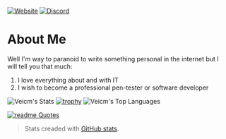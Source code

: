 [![Website](https://img.shields.io/website?url=https%3A%2F%2FVeicm.github.io%2FMy_Website&up_message=up%20and%20running&up_color=%2300ff00&down_message=down&down_color=%23ff0000&style=plastic&logo=wolframlanguage&label=My%20Website)](https://veicm.github.io/My_Website)
[![Discord](https://img.shields.io/discord/1328775976632717322?style=plastic&logo=discord&label=Discord&color=%235865F2)
](https://discord.gg/2EVDtVZbPY)
# About Me

Well I'm way to paranoid to write something personal in the internet but I will tell you that much:
1. I love everything about and with IT
2. I wish to become a professional pen-tester or software developer

![Veicm's Stats](https://github-readme-stats.vercel.app/api?username=Veicm&theme=react&show_icons=true&hide_border=true&count_private=false)
[![trophy](https://github-profile-trophy.vercel.app/?username=veicm&theme=algolia)](https://github.com/ryo-ma/github-profile-trophy)
![Veicm's Top Languages](https://github-readme-stats.vercel.app/api/top-langs/?username=Veicm&theme=react&show_icons=true&hide_border=true&layout=compact)


[![readme Quotes](https://quotes-github-readme.vercel.app/api?theme=algolia&?type=horizontal)](https://github.com/piyushsuthar/github-readme-quotes)

>Stats creaded with [GitHub stats](https://gh-stats-gen.vercel.app/).

